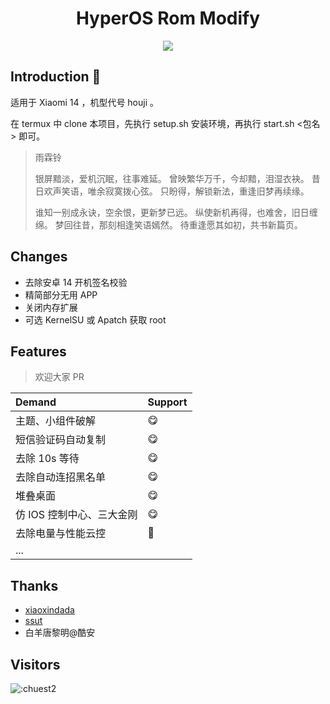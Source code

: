 <div align="center">
<h1 align="center">HyperOS Rom Modify</h1>
<img src="https://v2.jinrishici.com/one.svg?font-size=24&spacing=2&color=Black">
</div>

## Introduction 👋

适用于 Xiaomi 14 ，机型代号 houji 。

在 termux 中 clone 本项目，先执行 setup.sh 安装环境，再执行 start.sh <包名> 即可。

> 雨霖铃
>
> 银屏黯淡，爱机沉眠，往事难延。
> 曾映繁华万千，今却黯，泪湿衣袂。
> 昔日欢声笑语，唯余寂寞拨心弦。
> 只盼得，解锁新法，重逢旧梦再续缘。
>
> 谁知一别成永诀，空余恨，更新梦已远。
> 纵使新机再得，也难舍，旧日缠绵。
> 梦回往昔，那刻相逢笑语嫣然。
> 待重逢愿其如初，共书新篇页。

## Changes

- 去除安卓 14 开机签名校验
- 精简部分无用 APP
- 关闭内存扩展
- 可选 KernelSU 或 Apatch 获取 root

## Features

> 欢迎大家 PR

| Demand | Support |
| :----- | :------ |
| 主题、小组件破解 | 😋 |
| 短信验证码自动复制 | 😋 |
| 去除 10s 等待 | 😋 |
| 去除自动连招黑名单 | 😋 |
| 堆叠桌面 | 😋 |
| 仿 IOS 控制中心、三大金刚 | 😋 |
| 去除电量与性能云控 | 🚧 |
| ... |  |


## Thanks

- [xiaoxindada](https://github.com/xiaoxindada/SGSI-build-tool)
- [ssut](https://github.com/ssut/payload-dumper-go)
- 白羊唐黎明@酷安

## Visitors

![:chuest2](https://count.getloli.com/get/@:chuest2)

